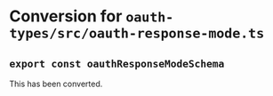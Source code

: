 # Conversion for `oauth-types/src/oauth-response-mode.ts`

## `export const oauthResponseModeSchema`

This has been converted.
